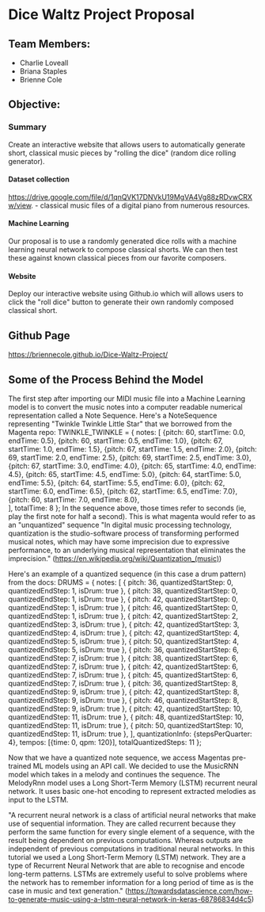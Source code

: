 # Dice Waltz Project Proposal

## Team Members:
- Charlie Loveall 
- Briana Staples
- Brienne Cole

## Objective:
### Summary
Create an interactive website that allows users to automatically generate short, classical music pieces by "rolling the dice" (random dice rolling generator).

#### Dataset collection
https://drive.google.com/file/d/1qnQVK17DNVkU19MgVA4Vg88zRDvwCRXw/view. - classical music files of a digital piano from numerous resources.

#### Machine Learning
Our proposal is to use a randomly generated dice rolls with a machine learning neural network to compose classical shorts. We can then test these against known classical pieces from our favorite composers.

#### Website
Deploy our interactive website using Github.io which will allows users to click the "roll dice" button to generate their own randomly composed classical short.

## Github Page
https://briennecole.github.io/Dice-Waltz-Project/

## Some of the Process Behind the Model

The first step after importing our MIDI music file into a Machine Learning model is to convert the music notes into a computer readable numerical representation called a Note Sequence. 
Here's a NoteSequence representing "Twinkle Twinkle Little Star" that we borrowed from the Magenta repo:
TWINKLE_TWINKLE = {
  notes: [
    {pitch: 60, startTime: 0.0, endTime: 0.5},
    {pitch: 60, startTime: 0.5, endTime: 1.0},
    {pitch: 67, startTime: 1.0, endTime: 1.5},
    {pitch: 67, startTime: 1.5, endTime: 2.0},
    {pitch: 69, startTime: 2.0, endTime: 2.5},
    {pitch: 69, startTime: 2.5, endTime: 3.0},
    {pitch: 67, startTime: 3.0, endTime: 4.0},
    {pitch: 65, startTime: 4.0, endTime: 4.5},
    {pitch: 65, startTime: 4.5, endTime: 5.0},
    {pitch: 64, startTime: 5.0, endTime: 5.5},
    {pitch: 64, startTime: 5.5, endTime: 6.0},
    {pitch: 62, startTime: 6.0, endTime: 6.5},
    {pitch: 62, startTime: 6.5, endTime: 7.0},
    {pitch: 60, startTime: 7.0, endTime: 8.0},  
  ],
  totalTime: 8
};
In the sequence above, those times refer to seconds (ie, play the first note for half a second). This is what magenta would refer to as an "unquantized" sequence
"In digital music processing technology, quantization is the studio-software process of transforming performed musical notes, which may have some imprecision due to expressive performance, to an underlying musical representation that eliminates the imprecision."
(https://en.wikipedia.org/wiki/Quantization_(music))

Here's an example of a quantized sequence (in this case a drum pattern) from the docs:
DRUMS = {
  notes: [
    { pitch: 36, quantizedStartStep: 0, quantizedEndStep: 1, isDrum: true },
    { pitch: 38, quantizedStartStep: 0, quantizedEndStep: 1, isDrum: true },
    { pitch: 42, quantizedStartStep: 0, quantizedEndStep: 1, isDrum: true },
    { pitch: 46, quantizedStartStep: 0, quantizedEndStep: 1, isDrum: true },
    { pitch: 42, quantizedStartStep: 2, quantizedEndStep: 3, isDrum: true },
    { pitch: 42, quantizedStartStep: 3, quantizedEndStep: 4, isDrum: true },
    { pitch: 42, quantizedStartStep: 4, quantizedEndStep: 5, isDrum: true },
    { pitch: 50, quantizedStartStep: 4, quantizedEndStep: 5, isDrum: true },
    { pitch: 36, quantizedStartStep: 6, quantizedEndStep: 7, isDrum: true },
    { pitch: 38, quantizedStartStep: 6, quantizedEndStep: 7, isDrum: true },
    { pitch: 42, quantizedStartStep: 6, quantizedEndStep: 7, isDrum: true },
    { pitch: 45, quantizedStartStep: 6, quantizedEndStep: 7, isDrum: true },
    { pitch: 36, quantizedStartStep: 8, quantizedEndStep: 9, isDrum: true },
    { pitch: 42, quantizedStartStep: 8, quantizedEndStep: 9, isDrum: true },
    { pitch: 46, quantizedStartStep: 8, quantizedEndStep: 9, isDrum: true },
    { pitch: 42, quantizedStartStep: 10, quantizedEndStep: 11, isDrum: true },
    { pitch: 48, quantizedStartStep: 10, quantizedEndStep: 11, isDrum: true },
    { pitch: 50, quantizedStartStep: 10, quantizedEndStep: 11, isDrum: true },
  ],
  quantizationInfo: {stepsPerQuarter: 4},
  tempos: [{time: 0, qpm: 120}],
  totalQuantizedSteps: 11
};

Now that we have a quantized note sequence, we access Magentas pre-trained ML models using an API call. We decided to use the MusicRNN model which takes in a melody and continues the sequence. 
The MelodyRnn model uses a Long Short-Term Memory (LSTM) recurrent neural network. It uses basic one-hot encoding to represent extracted melodies as input to the LSTM.

"A recurrent neural network is a class of artificial neural networks that make use of sequential information. They are called recurrent because they perform the same function for every single element of a sequence, with the result being dependent on previous computations. Whereas outputs are independent of previous computations in traditional neural networks.
In this tutorial we used a Long Short-Term Memory (LSTM) network. They are a type of Recurrent Neural Network that are able to recognise and encode long-term patterns. LSTMs are extremely useful to solve problems where the network has to remember information for a long period of time as is the case in music and text generation."
(https://towardsdatascience.com/how-to-generate-music-using-a-lstm-neural-network-in-keras-68786834d4c5)






